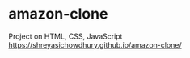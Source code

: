 # amazon-clone
Project on HTML, CSS, JavaScript <br>
https://shreyasichowdhury.github.io/amazon-clone/
